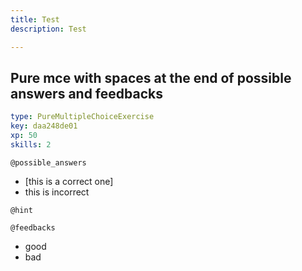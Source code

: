 ```yaml
---
title: Test
description: Test

---
```

## Pure mce with spaces at the end of possible answers and feedbacks

```yaml
type: PureMultipleChoiceExercise
key: daa248de01
xp: 50
skills: 2
```


`@possible_answers`
- [this is a correct one] 
- this is incorrect

`@hint`

`@feedbacks`
- good 
- bad 
